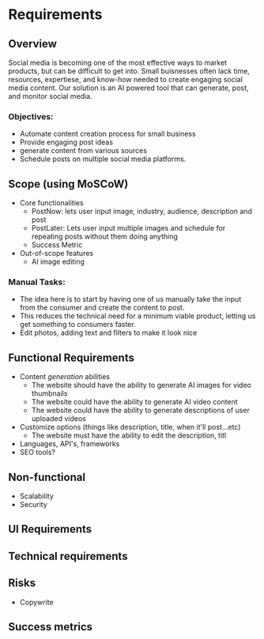 # Requirements
## Overview
Social media is becoming one of the most effective ways to market products, but can be difficult to get into.
Small buisnesses often lack time, resources, expertiese, and know-how needed to create engaging social media content.
Our solution is an AI powered tool that can generate, post, and monitor social media.
### Objectives:
- Automate content creation process for small business
- Provide engaging post ideas
- generate content from various sources
- Schedule posts on multiple social media platforms.
## Scope (using MoSCoW)
- Core functionalities
	- PostNow: lets user input image, industry, audience, description and post
	- PostLater: Lets user input multiple images and schedule for repeating posts without them doing anything
	- Success Metric
- Out-of-scope features
    - AI image editing
### Manual Tasks:
- The idea here is to start by having one of us manually take the input from the consumer and create the content to post.
- This reduces the technical need for a minimum viable product, letting us get something to consumers faster.
- Edit photos, adding text and filters to make it look nice
## Functional Requirements
- Content *generation* abilities
    - The website should have the ability to generate AI images for video thumbnails
    - The website could have the ability to generate AI video content
    - The website could have the ability to generate descriptions of user uploaded videos
- Customize options (things like description, title, when it'll post...etc)
    - The website must have the ability to edit the description, titl
- Languages, API's, frameworks
- SEO tools?
## Non-functional
- Scalability
- Security
## UI Requirements
## Technical requirements
## Risks
- Copywrite
## Success metrics
